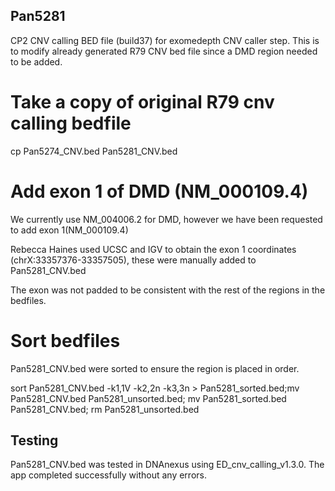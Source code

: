 ## Pan5281
CP2 CNV calling BED file (build37) for exomedepth CNV caller step. This is to modify already generated R79 CNV bed file since a DMD region needed to be added.

# Take a copy of original R79 cnv calling bedfile
cp Pan5274_CNV.bed Pan5281_CNV.bed

# Add exon 1 of DMD (NM_000109.4)

We currently use NM_004006.2 for DMD, however we have been requested to add exon 1(NM_000109.4)

Rebecca Haines used UCSC and IGV to obtain the exon 1 coordinates (chrX:33357376-33357505), these were manually added to Pan5281_CNV.bed

The exon was not padded to be consistent with the rest of the regions in the bedfiles.

# Sort bedfiles

Pan5281_CNV.bed were sorted to ensure the region is placed in order.

sort Pan5281_CNV.bed -k1,1V -k2,2n -k3,3n > Pan5281_sorted.bed;mv Pan5281_CNV.bed Pan5281_unsorted.bed; mv Pan5281_sorted.bed Pan5281_CNV.bed; rm Pan5281_unsorted.bed

## Testing 
Pan5281_CNV.bed was tested in DNAnexus using ED_cnv_calling_v1.3.0. The app completed successfully without any errors.